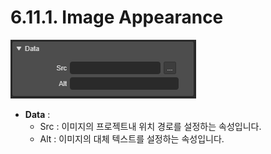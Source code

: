 # 6.11.1. Image Appearance

![](../../.gitbook/assets/image-ex-001.png)

* **Data** : 
  * Src : 이미지의 프로젝트내 위치 경로를 설정하는 속성입니다.
  * Alt : 이미지의 대체 텍스트를 설정하는 속성입니다.

